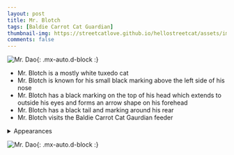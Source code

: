 ```yaml
---
layout: post
title: Mr. Blotch
tags: [Baldie Carrot Cat Guardian]
thumbnail-img: https://streetcatlove.github.io/hellostreetcat/assets/img/mr_dao.png
comments: false
---
```


![Mr. Dao](https://streetcatlove.github.io/hellostreetcat/assets/img/mr_blotch.png){: .mx-auto.d-block :}

* Mr. Blotch is a mostly white tuxedo cat
* Mr. Blotch is known for his small black marking above the left side of his nose
* Mr. Blotch has a black marking on the top of his head which extends to outside his eyes and forms an arrow shape on his forehead
* Mr. Blotch has a black tail and marking around his rear
* Mr. Blotch visits the Baldie Carrot Cat Gaurdian feeder


<details>
<summary>Appearances</summary>
<ul>
	<li><a href="https://youtu.be/biKdjNN2l8M?t=781">7/6/24 00:19</a></li>
	<li><a href="https://youtu.be/GEwTJoG5ank?t=3335">7/29/24 00:59</a></li>
	<li><a href="https://youtu.be/BNlFi8K_j_U?t=23969">8/13/24 22:19</a></li>
	<li><a href="https://youtu.be/PtP9yr1yhmc?t=8934">10/12/24 02:28</a></li>
	<li><a href="https://youtu.be/f_HCqzgNIcI?t=1750">11/16/24 19:38</a></li>
	<li><a href="https://youtu.be/ZmRej6Q_AnE?t=26693">12/2/24 20:26</a></li>
</ul>
</details>

![Mr. Dao](https://streetcatlove.github.io/hellostreetcat/assets/img/mr_blotch0.png){: .mx-auto.d-block :}
